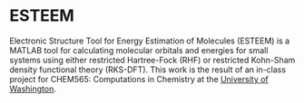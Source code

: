 # ESTEEM

Electronic Structure Tool for Energy Estimation of Molecules (ESTEEM) is a MATLAB tool for calculating molecular orbitals and energies for small systems using either restricted Hartree-Fock (RHF) or restricted Kohn-Sham density functional theory (RKS-DFT).  This work is the result of an in-class project for CHEM565: Computations in Chemistry at the [University of Washington](uw.edu).
